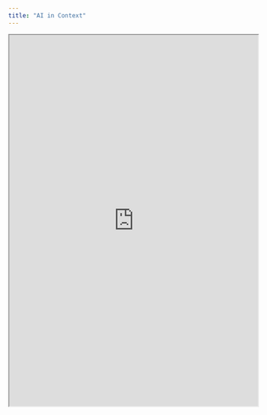 ```yaml
---
title: "AI in Context"
---
```



<iframe height="750" width="100%" src="https://ewelton.github.io/ktest/wiki.html#AI%20in%20Context"></iframe>
